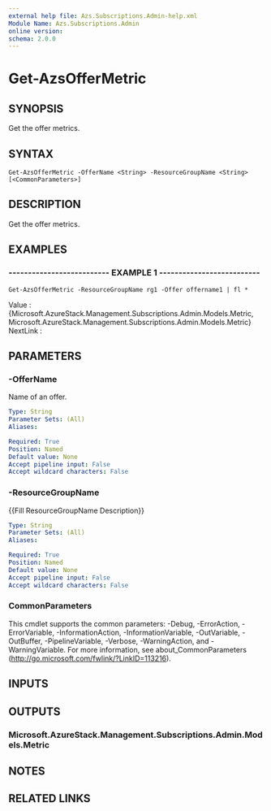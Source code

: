 ```yaml
---
external help file: Azs.Subscriptions.Admin-help.xml
Module Name: Azs.Subscriptions.Admin
online version: 
schema: 2.0.0
---
```


# Get-AzsOfferMetric

## SYNOPSIS
Get the offer metrics.

## SYNTAX

```
Get-AzsOfferMetric -OfferName <String> -ResourceGroupName <String> [<CommonParameters>]
```

## DESCRIPTION
Get the offer metrics.

## EXAMPLES

### -------------------------- EXAMPLE 1 --------------------------
```
Get-AzsOfferMetric -ResourceGroupName rg1 -Offer offername1 | fl *
```

Value    : {Microsoft.AzureStack.Management.Subscriptions.Admin.Models.Metric, Microsoft.AzureStack.Management.Subscriptions.Admin.Models.Metric}
NextLink :

## PARAMETERS

### -OfferName
Name of an offer.

```yaml
Type: String
Parameter Sets: (All)
Aliases: 

Required: True
Position: Named
Default value: None
Accept pipeline input: False
Accept wildcard characters: False
```

### -ResourceGroupName
{{Fill ResourceGroupName Description}}

```yaml
Type: String
Parameter Sets: (All)
Aliases: 

Required: True
Position: Named
Default value: None
Accept pipeline input: False
Accept wildcard characters: False
```

### CommonParameters
This cmdlet supports the common parameters: -Debug, -ErrorAction, -ErrorVariable, -InformationAction, -InformationVariable, -OutVariable, -OutBuffer, -PipelineVariable, -Verbose, -WarningAction, and -WarningVariable. For more information, see about_CommonParameters (http://go.microsoft.com/fwlink/?LinkID=113216).

## INPUTS

## OUTPUTS

### Microsoft.AzureStack.Management.Subscriptions.Admin.Models.Metric

## NOTES

## RELATED LINKS

